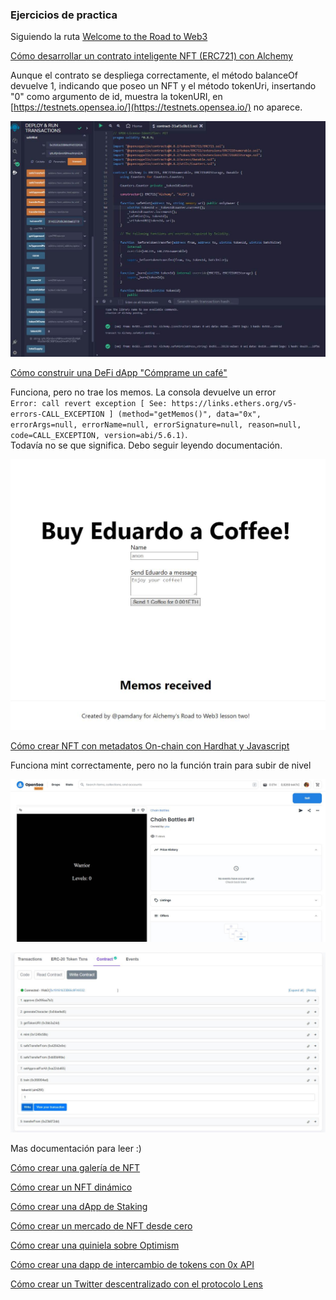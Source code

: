 ### Ejercicios de practica

Siguiendo la ruta [Welcome to the Road to Web3](https://docs.alchemy.com/docs/welcome-to-the-road-to-web3)


[Cómo desarrollar un contrato inteligente NFT (ERC721) con Alchemy](https://docs.alchemy.com/docs/how-to-develop-an-nft-smart-contract-erc721-with-alchemy)

Aunque el contrato se despliega correctamente, el método balanceOf devuelve 1, indicando que poseo un NFT y el método tokenUri, insertando "0" como argumento de id, muestra la tokenURI, en [https://testnets.opensea.io/](https://testnets.opensea.io/) no aparece.

![](images/nft.jpg)

[Cómo construir una DeFi dApp "Cómprame un café"](https://docs.alchemy.com/docs/how-to-build-buy-me-a-coffee-defi-dapp)

Funciona, pero no trae los memos. La consola devuelve un error   
`Error: call revert exception [ See: https://links.ethers.org/v5-errors-CALL_EXCEPTION ] (method="getMemos()", data="0x", errorArgs=null, errorName=null, errorSignature=null, reason=null, code=CALL_EXCEPTION, version=abi/5.6.1)`.   
Todavía no se que significa. Debo seguir leyendo documentación.

![](images/coffee-app.jpg)

[Cómo crear NFT con metadatos On-chain con Hardhat y Javascript](https://docs.alchemy.com/docs/how-to-make-nfts-with-on-chain-metadata-hardhat-and-javascript)

Funciona mint correctamente, pero no la función train para subir de nivel

![](images/nft-2.jpg)

![](images/train.jpg)

Mas documentación para leer :)

[Cómo crear una galería de NFT](https://docs.alchemy.com/docs/how-to-create-an-nft-gallery)

[Cómo crear un NFT dinámico](https://docs.alchemy.com/docs/connect-apis-to-your-smart-contracts-using-chainlink)

[Cómo crear una dApp de Staking](https://docs.alchemy.com/docs/how-to-build-a-staking-dapp)

[Cómo crear un mercado de NFT desde cero](https://docs.alchemy.com/docs/how-to-build-an-nft-marketplace-from-scratch)

[Cómo crear una quiniela sobre Optimism](https://docs.alchemy.com/docs/how-to-build-a-betting-game-on-optimism)

[Cómo crear una dapp de intercambio de tokens con 0x API](https://docs.alchemy.com/docs/how-to-build-a-token-swap-dapp-with-0x-api)

[Cómo crear un Twitter descentralizado con el protocolo Lens](https://docs.alchemy.com/docs/how-to-create-a-decentralized-twitter-with-lens-protocol)
